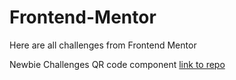 # Frontend-Mentor
Here are all challenges from Frontend Mentor

Newbie Challenges
QR code component [link to repo](QR%20code%20component/index.html)
